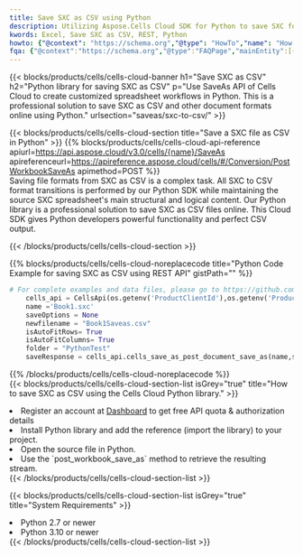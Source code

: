 ```yaml
---
title: Save SXC as CSV using Python 
description: Utilizing Aspose.Cells Cloud SDK for Python to save SXC format file as CSV format file. 
kwords: Excel, Save SXC as CSV, REST, Python
howto: {"@context": "https://schema.org","@type": "HowTo","name": "How to save SXC as CSV using the Cells Cloud Python library.","description": "How to save SXC as CSV using the Cells Cloud Python library.","image": {"@type": "ImageObject"},"url": "/python/saveas/sxc-to-csv/","step": [{ "@type": "HowToStep","name": "How to save SXC as CSV using the Cells Cloud Python library. step 1", "image": {"@type": "ImageObject",},"url": "/python/saveas/sxc-to-csv/","text": "Register an account at <a href='https://dashboard.aspose.cloud/'>Dashboard</a> to get free API quota & authorization details",},{ "@type": "HowToStep","name": "How to save SXC as CSV using the Cells Cloud Python library. step 1", "image": {"@type": "ImageObject",},"url": "/python/saveas/sxc-to-csv/","text": "Install Python library and add the reference (import the library) to your project.",},{ "@type": "HowToStep","name": "How to save SXC as CSV using the Cells Cloud Python library. step 1", "image": {"@type": "ImageObject",},"url": "/python/saveas/sxc-to-csv/","text": "Open the source file in Python.",},{ "@type": "HowToStep","name": "How to save SXC as CSV using the Cells Cloud Python library. step 1", "image": {"@type": "ImageObject",},"url": "/python/saveas/sxc-to-csv/","text": "Use the `post_workbook_save_as` method to retrieve the resulting stream.",}, ],"supply": {"@type": "HowToSupply","name": "document"},"tool": [{"@type": "HowToTool","name": "PyCharm, Visual Studio Code, Sublime, Eclipse"},{"@type": "HowToTool","name": "Aspose Cells"}],"totalTime": "PT6M"}
fqa: {"@context":"https://schema.org","@type":"FAQPage","mainEntity":[{"@type":"Question","name":"Why save file as other formats file in C# using REST API?","acceptedAnswer":{"@type":"Answer","text":"Documents are encoded in many ways, and some files may be incompatible with the software you use. To open and read such files, just save them as appropriate file formats.<br/><ol><li>Install .NET SDK and add the reference (import the library) to your project.</li><li>Open the source file in C# using REST API.</li><li>Call the PostWorkbookSaveAsRequest() method, passing an output filename with required extension.</li><li>Get the result of save as a separate file.</li></ol>"}},{"@type":"Question","name":"What file formats can I save as with your C# library?","acceptedAnswer":{"@type":"Answer","text":"We support a variety of file formats for conversion using .NET library, including XLSX, Excel, xls , PDF, CSV, HTML, Markdown, XML, PNG, JPG, TIFF, Json, TXT and many more."}},{"@type":"Question","name":"What is the maximum allowed file size for conversion using this .NET library?","acceptedAnswer":{"@type":"Answer","text":"There are no file size limits for format conversions using .NET library."}}]}
---
```



{{< blocks/products/cells/cells-cloud-banner h1="Save SXC as CSV" h2="Python library for saving SXC as CSV" p="Use SaveAs API of Cells Cloud to create customized spreadsheet workflows in Python. This is a professional solution to save SXC as CSV and other document formats online using Python." urlsection="saveas/sxc-to-csv/" >}}

{{< blocks/products/cells/cells-cloud-section  title="Save a SXC file as CSV in Python" >}}
{{% blocks/products/cells/cells-cloud-api-reference  apiurl=https://api.aspose.cloud/v3.0/cells/{name}/SaveAs  apireferenceurl=https://apireference.aspose.cloud/cells/#/Conversion/PostWorkbookSaveAs  apimethod=POST %}}
<br/>
Saving file formats from SXC as CSV is a complex task. All SXC to CSV format transitions is performed by our Python SDK while maintaining the source SXC spreadsheet's main structural and logical content. Our Python library is a professional solution to save SXC as CSV files online. This Cloud SDK gives Python developers powerful functionality and perfect CSV output.

{{< /blocks/products/cells/cells-cloud-section >}}

{{% blocks/products/cells/cells-cloud-noreplacecode title="Python Code Example for saving SXC as CSV using REST API" gistPath="" %}}
  
```python
# For complete examples and data files, please go to https://github.com/aspose-cells-cloud/aspose-cells-cloud-python/
    cells_api = CellsApi(os.getenv('ProductClientId'),os.getenv('ProductClientSecret'))
    name ='Book1.sxc'    
    saveOptions = None
    newfilename = "Book1Saveas.csv"
    isAutoFitRows= True
    isAutoFitColumns= True
    folder = "PythonTest"
    saveResponse = cells_api.cells_save_as_post_document_save_as(name,save_options=saveOptions, newfilename=(folder +'/' + newfilename),folder=folder)
```
  
{{% /blocks/products/cells/cells-cloud-noreplacecode  %}}
<br/>
{{< blocks/products/cells/cells-cloud-section-list isGrey="true"  title="How to save SXC as CSV using the Cells Cloud Python library." >}}
<li>Register an account at <a href="https://dashboard.aspose.cloud/">Dashboard</a> to get free API quota & authorization details</li>
<li>Install Python library and add the reference (import the library) to your project.</li>
<li>Open the source file in Python.</li>
<li>Use the `post_workbook_save_as` method to retrieve the resulting stream.</li>
{{< /blocks/products/cells/cells-cloud-section-list >}}

{{< blocks/products/cells/cells-cloud-section-list isGrey="true"  title="System Requirements" >}}
<li>Python 2.7 or newer</li>
<li>Python 3.10 or newer</li>
{{< /blocks/products/cells/cells-cloud-section-list >}}
